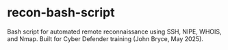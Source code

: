 # recon-bash-script
Bash script for automated remote reconnaissance using SSH, NIPE, WHOIS, and Nmap. Built for Cyber Defender training (John Bryce, May 2025).
